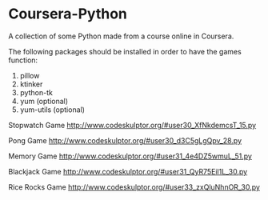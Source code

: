 # Coursera-Python
A collection of some Python made from a course online in Coursera.

The following packages should be installed in order to have the games function:
1. pillow
2. ktinker
3. python-tk
4. yum (optional)
5. yum-utils (optional)


Stopwatch Game
http://www.codeskulptor.org/#user30_XfNkdemcsT_15.py

Pong Game
http://www.codeskulptor.org/#user30_d3C5gLgQpv_28.py

Memory Game
http://www.codeskulptor.org/#user31_4e4DZ5wmuL_51.py

Blackjack Game
http://www.codeskulptor.org/#user31_QyR75Eil1L_30.py

Rice Rocks Game
http://www.codeskulptor.org/#user33_zxQluNhnOR_30.py
